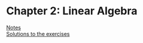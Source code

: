 # Chapter 2: Linear Algebra
[Notes](./notes/ch2-notes) <br>
[Solutions to the exercises](./solutions/ch2-solutions/ch2-solutions.md)
